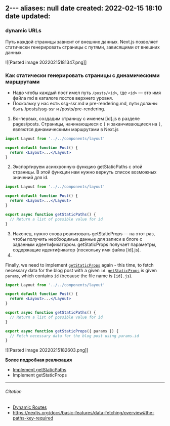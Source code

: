 2---
aliases: null
date created: 2022-02-15 18:10
date updated:
---

### dynamic URLs
Путь каждой страницы зависит от внешних данных. Next.js позволяет статически генерировать страницы с путями, зависящими от внешних данных.

![[Pasted image 20220215181347.png]]


### Как статически генерировать страницы с динамическими маршрутами
- Надо чтобы каждый пост имел путь `/posts/<id>`, где `<id>` — это имя файла md в каталоге постов верхнего уровня.
- Поскольку у нас есть ssg-ssr.md и pre-rendering.md, пути должны быть /posts/ssg-ssr и /posts/pre-rendering.

1. Во-первых, создадим страницу с именем [id].js в разделе pages/posts. Страницы, начинающиеся с `[` и заканчивающиеся на `]`, являются динамическими маршрутами в Next.js

```jsx
import Layout from '../../components/layout'

export default function Post() {
  return <Layout>...</Layout>
}
```

2. Экспортируем асинхронную функцию getStaticPaths с этой страницы. В этой функции нам нужно вернуть список возможных значений для id.

```jsx
import Layout from '../../components/layout'

export default function Post() {
  return <Layout>...</Layout>
}

export async function getStaticPaths() {
  // Return a list of possible value for id
}
```

3. Наконец,  нужно снова реализовать getStaticProps — на этот раз, чтобы получить необходимые данные для записи в блоге с заданным идентификатором. getStaticProps получает параметры, содержащие идентификатор (поскольку имя файла [id].js).
4. 
Finally, we need to implement [`getStaticProps`](https://nextjs.org/docs/basic-features/data-fetching#getstaticprops-static-generation) again - this time, to fetch necessary data for the blog post with a given `id`. [`getStaticProps`](https://nextjs.org/docs/basic-features/data-fetching#getstaticprops-static-generation) is given `params`, which contains `id` (because the file name is `[id].js`).

```jsx
import Layout from '../../components/layout'

export default function Post() {
  return <Layout>...</Layout>
}

export async function getStaticPaths() {
  // Return a list of possible value for id
}

export async function getStaticProps({ params }) {
  // Fetch necessary data for the blog post using params.id
}
```

![[Pasted image 20220215182603.png]]

**Более подробная реализация**
- [Implement getStaticPaths](https://nextjs.org/learn/basics/dynamic-routes/implement-getstaticpaths)
- Implement getStaticProps 

---

###### Citation
- [Dynamic Routes](https://nextjs.org/docs/routing/dynamic-routes)
- https://nextjs.org/docs/basic-features/data-fetching/overview#the-paths-key-required